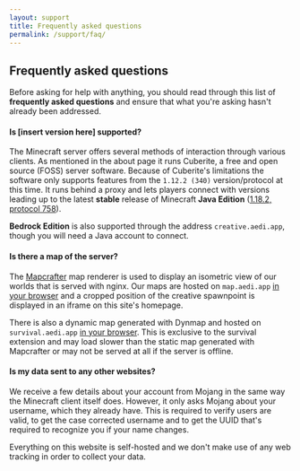```yaml
---
layout: support
title: Frequently asked questions
permalink: /support/faq/
---
```


<section id="frequentlyAsked">
	<div class="page-header">
		<h1>Frequently asked questions</h1>
	</div>
	<p>Before asking for help with anything, you should read through this list of <b>frequently asked questions</b> and ensure that what you're asking hasn't already been addressed.</p>
	<h4>Is [insert version here] supported?</h4>
	<p>The Minecraft server offers several methods of interaction through various clients.  As mentioned in the about page it runs Cuberite, a free and open source (FOSS) server software.  Because of Cuberite's limitations the software only supports features from the <code>1.12.2 (340)</code> version/protocol at this time.  It runs behind a proxy and lets players connect with versions leading up to the latest <b>stable</b> release of Minecraft <b>Java Edition</b> (<a href="https://wiki.vg/Protocol_version_numbers" target="_blank">1.18.2, protocol 758</a>).</p>
	<p><b>Bedrock Edition</b> is also supported through the address <code>creative.aedi.app</code>, though you will need a Java account to connect.</p>
	<h4>Is there a map of the server?</h4>
	<!-- Mapcrafter explanation -->
	<p>The <a href="https://mapcrafter.org/" target="_blank">Mapcrafter</a> map renderer is used to display an isometric view of our worlds that is served with nginx.  Our maps are hosted on <code>map.aedi.app</code> <a href="https://map.aedi.app/" target="_blank">in your browser</a> and a cropped position of the creative spawnpoint is displayed in an iframe on this site's homepage.</p>
	<!-- Dynmap explanation -->
	<p>There is also a dynamic map generated with Dynmap and hosted on <code>survival.aedi.app</code> <a href="https://survival.aedi.app/" target="_blank">in your browser</a>.  This is exclusive to the survival extension and may load slower than the static map generated with Mapcrafter or may not be served at all if the server is offline.</p>
	<h4>Is my data sent to any other websites?</h4>
	<p>We receive a few details about your account from Mojang in the same way the Minecraft client itself does.  However, it only asks Mojang about your username, which they already have. This is required to verify users are valid, to get the case corrected username and to get the UUID that's required to recognize you if your name changes.</p>
	<p>Everything on this website is self-hosted and we don't make use of any web tracking in order to collect your data.</p>
</section>
